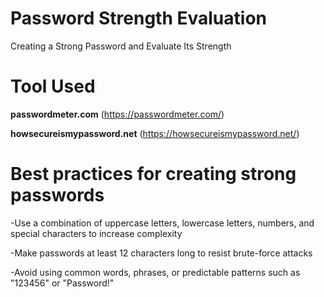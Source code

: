 # Password Strength Evaluation 
Creating a Strong Password and Evaluate Its Strength

# Tool Used 
**passwordmeter.com** (https://passwordmeter.com/)

**howsecureismypassword.net** (https://howsecureismypassword.net/)

# Best practices for creating strong passwords

-Use a combination of uppercase letters, lowercase letters, numbers, and special characters to increase complexity

-Make passwords at least 12 characters long to resist brute-force attacks

-Avoid using common words, phrases, or predictable patterns such as "123456" or "Password!"
